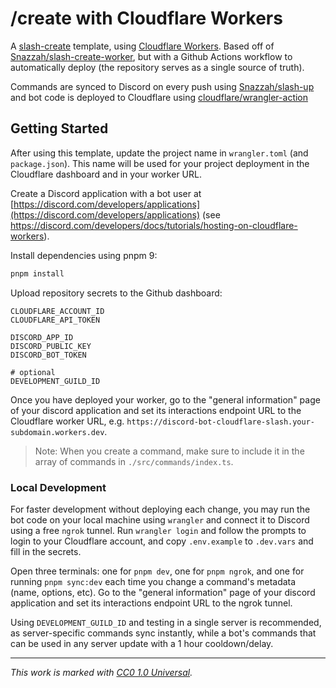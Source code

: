 # /create with Cloudflare Workers

A [slash-create](https://npm.im/slash-create) template, using [Cloudflare Workers](https://workers.cloudflare.com). Based off of [Snazzah/slash-create-worker](https://github.com/Snazzah/slash-create-worker), but with a Github Actions workflow to automatically deploy (the repository serves as a single source of truth).

Commands are synced to Discord on every push using [Snazzah/slash-up](https://github.com/Snazzah/slash-up) and bot code is deployed to Cloudflare using [cloudflare/wrangler-action](https://github.com/cloudflare/wrangler-action)

## Getting Started

After using this template, update the project name in `wrangler.toml` (and `package.json`). This name will be used for your project deployment in the Cloudflare dashboard and in your worker URL.

Create a Discord application with a bot user at [https://discord.com/developers/applications](https://discord.com/developers/applications) (see https://discord.com/developers/docs/tutorials/hosting-on-cloudflare-workers).

Install dependencies using pnpm 9:

```sh
pnpm install
```

Upload repository secrets to the Github dashboard:

```env
CLOUDFLARE_ACCOUNT_ID
CLOUDFLARE_API_TOKEN

DISCORD_APP_ID
DISCORD_PUBLIC_KEY
DISCORD_BOT_TOKEN

# optional
DEVELOPMENT_GUILD_ID
```

Once you have deployed your worker, go to the "general information" page of your discord application and set its interactions endpoint URL to the Cloudflare worker URL, e.g. `https://discord-bot-cloudflare-slash.your-subdomain.workers.dev`.

> Note: When you create a command, make sure to include it in the array of commands in `./src/commands/index.ts`.

### Local Development

For faster development without deploying each change, you may run the bot code on your local machine using `wrangler` and connect it to Discord using a free `ngrok` tunnel. Run `wrangler login` and follow the prompts to login to your Cloudflare account, and copy `.env.example` to `.dev.vars` and fill in the secrets.

Open three terminals: one for `pnpm dev`, one for `pnpm ngrok`, and one for running `pnpm sync:dev` each time you change a command's metadata (name, options, etc). Go to the "general information" page of your discord application and set its interactions endpoint URL to the ngrok tunnel.

Using `DEVELOPMENT_GUILD_ID` and testing in a single server is recommended, as server-specific commands sync instantly, while a bot's commands that can be used in any server update with a 1 hour cooldown/delay.

---

_This work is marked with [CC0 1.0 Universal](https://creativecommons.org/publicdomain/zero/1.0/?ref=chooser-v1)._
